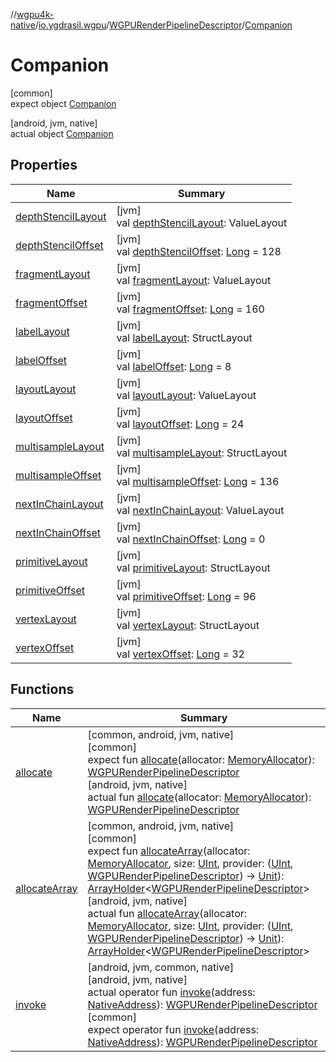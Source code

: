 //[wgpu4k-native](../../../../index.md)/[io.ygdrasil.wgpu](../../index.md)/[WGPURenderPipelineDescriptor](../index.md)/[Companion](index.md)

# Companion

[common]\
expect object [Companion](index.md)

[android, jvm, native]\
actual object [Companion](index.md)

## Properties

| Name | Summary |
|---|---|
| [depthStencilLayout](depth-stencil-layout.md) | [jvm]<br>val [depthStencilLayout](depth-stencil-layout.md): ValueLayout |
| [depthStencilOffset](depth-stencil-offset.md) | [jvm]<br>val [depthStencilOffset](depth-stencil-offset.md): [Long](https://kotlinlang.org/api/core/kotlin-stdlib/kotlin/-long/index.html) = 128 |
| [fragmentLayout](fragment-layout.md) | [jvm]<br>val [fragmentLayout](fragment-layout.md): ValueLayout |
| [fragmentOffset](fragment-offset.md) | [jvm]<br>val [fragmentOffset](fragment-offset.md): [Long](https://kotlinlang.org/api/core/kotlin-stdlib/kotlin/-long/index.html) = 160 |
| [labelLayout](label-layout.md) | [jvm]<br>val [labelLayout](label-layout.md): StructLayout |
| [labelOffset](label-offset.md) | [jvm]<br>val [labelOffset](label-offset.md): [Long](https://kotlinlang.org/api/core/kotlin-stdlib/kotlin/-long/index.html) = 8 |
| [layoutLayout](layout-layout.md) | [jvm]<br>val [layoutLayout](layout-layout.md): ValueLayout |
| [layoutOffset](layout-offset.md) | [jvm]<br>val [layoutOffset](layout-offset.md): [Long](https://kotlinlang.org/api/core/kotlin-stdlib/kotlin/-long/index.html) = 24 |
| [multisampleLayout](multisample-layout.md) | [jvm]<br>val [multisampleLayout](multisample-layout.md): StructLayout |
| [multisampleOffset](multisample-offset.md) | [jvm]<br>val [multisampleOffset](multisample-offset.md): [Long](https://kotlinlang.org/api/core/kotlin-stdlib/kotlin/-long/index.html) = 136 |
| [nextInChainLayout](next-in-chain-layout.md) | [jvm]<br>val [nextInChainLayout](next-in-chain-layout.md): ValueLayout |
| [nextInChainOffset](next-in-chain-offset.md) | [jvm]<br>val [nextInChainOffset](next-in-chain-offset.md): [Long](https://kotlinlang.org/api/core/kotlin-stdlib/kotlin/-long/index.html) = 0 |
| [primitiveLayout](primitive-layout.md) | [jvm]<br>val [primitiveLayout](primitive-layout.md): StructLayout |
| [primitiveOffset](primitive-offset.md) | [jvm]<br>val [primitiveOffset](primitive-offset.md): [Long](https://kotlinlang.org/api/core/kotlin-stdlib/kotlin/-long/index.html) = 96 |
| [vertexLayout](vertex-layout.md) | [jvm]<br>val [vertexLayout](vertex-layout.md): StructLayout |
| [vertexOffset](vertex-offset.md) | [jvm]<br>val [vertexOffset](vertex-offset.md): [Long](https://kotlinlang.org/api/core/kotlin-stdlib/kotlin/-long/index.html) = 32 |

## Functions

| Name | Summary |
|---|---|
| [allocate](allocate.md) | [common, android, jvm, native]<br>[common]<br>expect fun [allocate](allocate.md)(allocator: [MemoryAllocator](../../../ffi/-memory-allocator/index.md)): [WGPURenderPipelineDescriptor](../index.md)<br>[android, jvm, native]<br>actual fun [allocate](allocate.md)(allocator: [MemoryAllocator](../../../ffi/-memory-allocator/index.md)): [WGPURenderPipelineDescriptor](../index.md) |
| [allocateArray](allocate-array.md) | [common, android, jvm, native]<br>[common]<br>expect fun [allocateArray](allocate-array.md)(allocator: [MemoryAllocator](../../../ffi/-memory-allocator/index.md), size: [UInt](https://kotlinlang.org/api/core/kotlin-stdlib/kotlin/-u-int/index.html), provider: ([UInt](https://kotlinlang.org/api/core/kotlin-stdlib/kotlin/-u-int/index.html), [WGPURenderPipelineDescriptor](../index.md)) -&gt; [Unit](https://kotlinlang.org/api/core/kotlin-stdlib/kotlin/-unit/index.html)): [ArrayHolder](../../../ffi/-array-holder/index.md)&lt;[WGPURenderPipelineDescriptor](../index.md)&gt;<br>[android, jvm, native]<br>actual fun [allocateArray](allocate-array.md)(allocator: [MemoryAllocator](../../../ffi/-memory-allocator/index.md), size: [UInt](https://kotlinlang.org/api/core/kotlin-stdlib/kotlin/-u-int/index.html), provider: ([UInt](https://kotlinlang.org/api/core/kotlin-stdlib/kotlin/-u-int/index.html), [WGPURenderPipelineDescriptor](../index.md)) -&gt; [Unit](https://kotlinlang.org/api/core/kotlin-stdlib/kotlin/-unit/index.html)): [ArrayHolder](../../../ffi/-array-holder/index.md)&lt;[WGPURenderPipelineDescriptor](../index.md)&gt; |
| [invoke](invoke.md) | [android, jvm, common, native]<br>[android, jvm, native]<br>actual operator fun [invoke](invoke.md)(address: [NativeAddress](../../../ffi/-native-address/index.md)): [WGPURenderPipelineDescriptor](../index.md)<br>[common]<br>expect operator fun [invoke](invoke.md)(address: [NativeAddress](../../../ffi/-native-address/index.md)): [WGPURenderPipelineDescriptor](../index.md) |